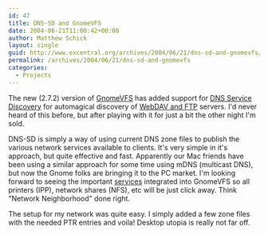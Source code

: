 ```yaml
---
id: 47
title: DNS-SD and GnomeVFS
date: 2004-06-21T11:00:42+00:00
author: Matthew Schick
layout: single
guid: http://www.excentral.org/archives/2004/06/21/dns-sd-and-gnomevfs/
permalink: /archives/2004/06/21/dns-sd-and-gnomevfs
categories:
  - Projects
---
```

The new (2.7.2) version of <a href="http://developer.gnome.org/doc/API/gnome-vfs/">GnomeVFS</a> has added support for <a href="http://www.dns-sd.org/">DNS Service Discovery</a> for automagical discovery of <a href="http://www.gnomedesktop.org/article.php?sid=1841&mode=thread&order=0&thold=1">WebDAV and FTP</a> servers.  I'd never heard of this before, but after playing with it for just a bit the other night I'm sold.

DNS-SD is simply a way of using current DNS zone files to publish the various network services available to clients.  It's very simple in it's approach, but quite effective and fast.  Apparently our Mac friends have been using a similar approach for some time using mDNS (multicast DNS), but now the Gnome folks are bringing it to the PC market.  I'm looking forward to seeing the important <a href="http://www.dns-sd.org/ServiceTypes.html">services</a> integrated into GnomeVFS so all printers (IPP), network shares (NFS), etc will be just click away.  Think "Network Neighborhood" done right.

The setup for my network was quite easy.  I simply added a few zone files with the needed PTR entries and voila!  Desktop utopia is really not far off.